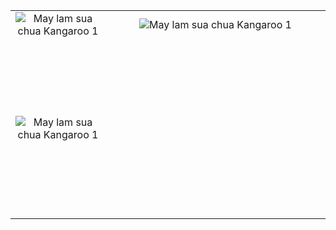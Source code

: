 |               |               |
|:-------------:|:-------------:|
|![May lam sua chua Kangaroo 1](http://tranhtomau.net/img1/may-lam-sua-chua-kangaroo%20(1).jpg "May lam sua chua Kangaroo 1")|![May lam sua chua Kangaroo 1](http://tranhtomau.net/img1/may-lam-sua-chua-kangaroo%20(1).jpg "May lam sua chua Kangaroo 1")|
|![May lam sua chua Kangaroo 1](http://tranhtomau.net/img1/may-lam-sua-chua-kangaroo%20(1).jpg "May lam sua chua Kangaroo 1")|<script async src="//pagead2.googlesyndication.com/pagead/js/adsbygoogle.js"></script><!-- tranhtomau_ads --><ins class="adsbygoogle" style="display:inline-block;width:336px;height:280px" data-ad-client="ca-pub-6753140515841889" data-ad-slot="9179023662"></ins><script>(adsbygoogle = window.adsbygoogle || []).push({});</script>|
